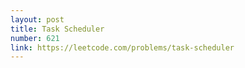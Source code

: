 ```yaml
---
layout: post
title: Task Scheduler
number: 621
link: https://leetcode.com/problems/task-scheduler
---
```

